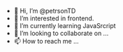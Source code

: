 - 👋 Hi, I’m @petrsonTD
- 👀 I’m interested in frontend.
- 🌱 I’m currently learning JavaSrcript
- 💞️ I’m looking to collaborate on ...
- 📫 How to reach me ...

<!---
petrsonTD/petrsonTD is a ✨ special ✨ repository because its `README.md` (this file) appears on your GitHub profile.
You can click the Preview link to take a look at your changes.
--->
